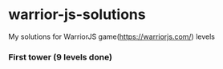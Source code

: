 # warrior-js-solutions


My solutions for WarriorJS game(https://warriorjs.com/)  levels

### First tower (9 levels done)
